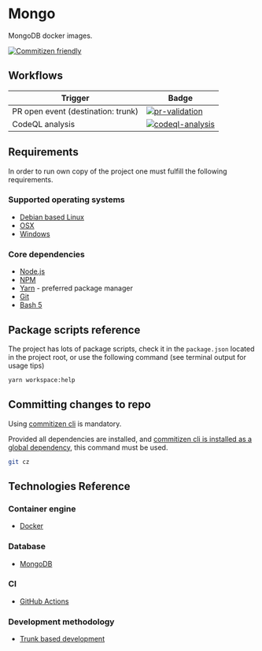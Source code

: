 # Mongo

MongoDB docker images.

[![Commitizen friendly](https://img.shields.io/badge/commitizen-friendly-brightgreen.svg)](http://commitizen.github.io/cz-cli/)

## Workflows

| Trigger                            | Badge                                                                                                                                                                        |
| ---------------------------------- | ---------------------------------------------------------------------------------------------------------------------------------------------------------------------------- |
| PR open event (destination: trunk) | [![pr-validation](https://github.com/rfprod/mongo/actions/workflows/pr-validation.yml/badge.svg)](https://github.com/rfprod/mongo/actions/workflows/pr-validation.yml)       |
| CodeQL analysis                    | [![codeql-analysis](https://github.com/rfprod/mongo/actions/workflows/codeql-analysis.yml/badge.svg)](https://github.com/rfprod/mongo/actions/workflows/codeql-analysis.yml) |

## Requirements

In order to run own copy of the project one must fulfill the following requirements.

### Supported operating systems

- [Debian based Linux](https://en.wikipedia.org/wiki/List_of_Linux_distributions#Debian-based)
- [OSX](https://en.wikipedia.org/wiki/MacOS)
- [Windows](https://en.wikipedia.org/wiki/Microsoft_Windows)

### Core dependencies

- [Node.js](https://nodejs.org/)
- [NPM](https://nodejs.org/)
- [Yarn](https://yarnpkg.com/) - preferred package manager
- [Git](https://git-scm.com/)
- [Bash 5](https://www.gnu.org/software/bash/)

## Package scripts reference

The project has lots of package scripts, check it in the `package.json` located in the project root, or use the following command (see terminal output for usage tips)

```bash
yarn workspace:help
```

## Committing changes to repo

Using [commitizen cli](https://github.com/commitizen/cz-cli) is mandatory.

Provided all dependencies are installed, and [commitizen cli is installed as a global dependency](https://github.com/commitizen/cz-cli#conventional-commit-messages-as-a-global-utility), this command must be used.

```bash
git cz
```

## Technologies Reference

### Container engine

- [Docker](https://www.docker.com/)

### Database

- [MongoDB](https://mongodb.com/)

### CI

- [GitHub Actions](https://github.com/features/actions)

### Development methodology

- [Trunk based development](https://trunkbaseddevelopment.com/)
